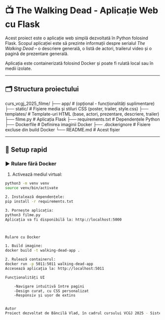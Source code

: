 # 📺 The Walking Dead - Aplicație Web cu Flask

Acest proiect este o aplicație web simplă dezvoltată în Python folosind Flask. Scopul aplicației este să prezinte informații despre serialul *The Walking Dead* – o descriere generală, o listă de actori, trailerul video și o pagină de prezentare generală.

Aplicația este containerizată folosind Docker și poate fi rulată local sau în medii izolate.

---

## 🗂️ Structura proiectului

curs_vcgj_2025_filme/
├── app/ # (opțional - funcționalități suplimentare)
├── static/ # Fișiere media și stiluri CSS (poster, trailer, style.css)
├── templates/ # Template-uri HTML (base, actori, prezentare, descriere, trailer)
├── filme.py # Aplicația Flask
├── requirements.txt # Dependențele Python
├── Dockerfile # Definirea imaginii Docker
├── .dockerignore # Fisiere excluse din build Docker
└── README.md # Acest fișier

---

## 🔧 Setup rapid

### ▶️ Rulare fără Docker

1. Activează mediul virtual:
```bash
python3 -m venv venv
source venv/bin/activate

2. Instalează dependențele:
pip install -r requirements.txt

3. Pornește aplicația:
python3 filme.py
Aplicația va fi disponibilă la: http://localhost:5000



Rulare cu Docker

1. Build imagine:
docker build -t walking-dead-app .

2. Rulează containerul:
docker run -p 5011:5011 walking-dead-app
Accesează aplicația la: http://localhost:5011

Funcționalități UI

    -Navigare intuitivă între pagini
    -Design curat, cu CSS personalizat
    -Responsiv și ușor de extins


Autor
Proiect dezvoltat de Băncilă Vlad, în cadrul cursului VCGJ 2025 - Sisteme Web pentru Conținut Cinematografic

